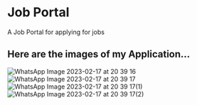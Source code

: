 # Job Portal
 A Job Portal for applying for jobs

 ## Here are the images of my Application...




![WhatsApp Image 2023-02-17 at 20 39 16](https://user-images.githubusercontent.com/79391745/220955474-b04de53c-a274-4781-bd68-cf06db7ae885.jpeg)
![WhatsApp Image 2023-02-17 at 20 39 17](https://user-images.githubusercontent.com/79391745/220955495-dc989059-f8d8-416d-aaed-26c64e6973e4.jpeg)
![WhatsApp Image 2023-02-17 at 20 39 17(1)](https://user-images.githubusercontent.com/79391745/220955513-8edda84f-ed58-4c24-a8d0-c8eeb606f166.jpeg)
![WhatsApp Image 2023-02-17 at 20 39 17(2)](https://user-images.githubusercontent.com/79391745/220955551-aeca94d3-0981-40a2-896a-e1b3429025e8.jpeg)

